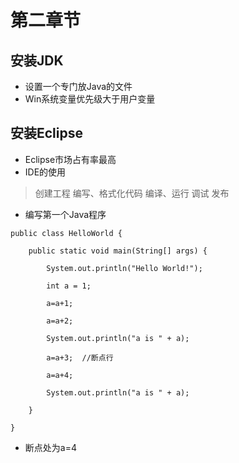 # 第二章节
## 安装JDK
- 设置一个专门放Java的文件
- Win系统变量优先级大于用户变量

## 安装Eclipse
- Eclipse市场占有率最高
- IDE的使用
>创建工程
>编写、格式化代码
>编译、运行
>调试
>发布
- 编写第一个Java程序

```
public class HelloWorld {

	public static void main(String[] args) {

		System.out.println("Hello World!");

		int a = 1;

		a=a+1;

		a=a+2;

		System.out.println("a is " + a);

		a=a+3;  //断点行

		a=a+4;

		System.out.println("a is " + a);

	}

}
```
- 断点处为a=4